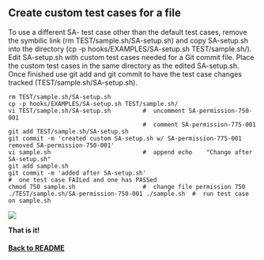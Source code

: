 ## Create custom test cases for a file

To use a different SA- test case other than the default test cases, remove the symbilic link (rm TEST/sample.sh/SA-setup.sh) and copy SA-setup.sh into the directory (cp -p hooks/EXAMPLES/SA-setup.sh TEST/sample.sh/). Edit SA-setup.sh with custom test cases needed for a Git commit file. Place the custom test cases in the same directory as the edited SA-setup.sh. Once finished use git add and git commit to have the test case changes tracked (TEST/sample.sh/SA-setup.sh).
    
    rm TEST/sample.sh/SA-setup.sh
    cp -p hooks/EXAMPLES/SA-setup.sh TEST/sample.sh/
    vi TEST/sample.sh/SA-setup.sh         #  uncomment SA-permission-750-001
                                          #  comment SA-permission-775-001
    git add TEST/sample.sh/SA-setup.sh
    git commit -m 'created custom SA-setup.sh w/ SA-permission-775-001 removed SA-permission-750-001'
    vi sample.sh                          #  append echo    "Change after SA-setup.sh"
    git add sample.sh
    git commit -m 'added after SA-setup.sh'
    #  one test case FAILed and one has PASSed
    chmod 750 sample.sh                   #  change file permission 750
    ./TEST/sample.sh/SA-permission-750-001 ./sample.sh  #  run test case on sample.sh


<img id="Steps git-TEST-commit-automation-5-1.gif" src="../images/git-TEST-commit-automation-5-1.gif" >



**That is it!**

#### [Back to README](https://github.com/BradleyA/git-TEST-commit-automation/blob/master/hooks/README.md#create-custom-test-cases-for-a-file)
